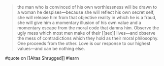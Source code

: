 > the man who is convinced of his own worthlessness will be drawn to a woman he despises—because she will reflect his own secret self, she will release him from that objective reality in which he is a fraud, she will give him a momentary illusion of his own value and a momentary escape from the moral code that damns him. Observe the ugly mess which most men make of their [[sex]] lives—and observe the mess of contradictions which they hold as their moral philosophy. One proceeds from the other. Love is our response to our highest values—and can be nothing else.

#quote  on [[Altas Shrugged]] #learn